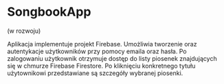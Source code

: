 # SongbookApp
(w rozwoju)

Aplikacja implementuje projekt Firebase. Umożliwia tworzenie oraz autentykacje użytkowników przy pomocy emaila oraz hasła. Po zalogowaniu użytkownik otrzymuje dostęp do listy piosenek znajdujących się w chmurze Firebase Firestore. Po kliknięciu konkretnego tytułu użytownikowi przedstawiane są szczegóły wybranej piosenki.
